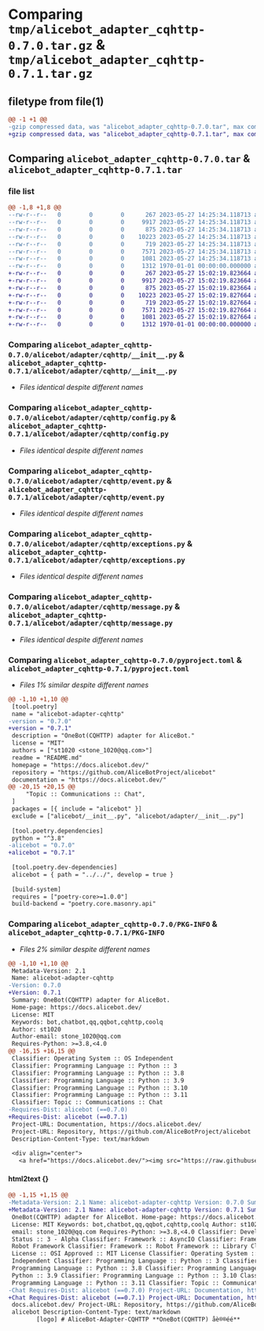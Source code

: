 # Comparing `tmp/alicebot_adapter_cqhttp-0.7.0.tar.gz` & `tmp/alicebot_adapter_cqhttp-0.7.1.tar.gz`

## filetype from file(1)

```diff
@@ -1 +1 @@
-gzip compressed data, was "alicebot_adapter_cqhttp-0.7.0.tar", max compression
+gzip compressed data, was "alicebot_adapter_cqhttp-0.7.1.tar", max compression
```

## Comparing `alicebot_adapter_cqhttp-0.7.0.tar` & `alicebot_adapter_cqhttp-0.7.1.tar`

### file list

```diff
@@ -1,8 +1,8 @@
--rw-r--r--   0        0        0      267 2023-05-27 14:25:34.118713 alicebot_adapter_cqhttp-0.7.0/README.md
--rw-r--r--   0        0        0     9917 2023-05-27 14:25:34.118713 alicebot_adapter_cqhttp-0.7.0/alicebot/adapter/cqhttp/__init__.py
--rw-r--r--   0        0        0      875 2023-05-27 14:25:34.118713 alicebot_adapter_cqhttp-0.7.0/alicebot/adapter/cqhttp/config.py
--rw-r--r--   0        0        0    10223 2023-05-27 14:25:34.118713 alicebot_adapter_cqhttp-0.7.0/alicebot/adapter/cqhttp/event.py
--rw-r--r--   0        0        0      719 2023-05-27 14:25:34.118713 alicebot_adapter_cqhttp-0.7.0/alicebot/adapter/cqhttp/exceptions.py
--rw-r--r--   0        0        0     7571 2023-05-27 14:25:34.118713 alicebot_adapter_cqhttp-0.7.0/alicebot/adapter/cqhttp/message.py
--rw-r--r--   0        0        0     1081 2023-05-27 14:25:34.118713 alicebot_adapter_cqhttp-0.7.0/pyproject.toml
--rw-r--r--   0        0        0     1312 1970-01-01 00:00:00.000000 alicebot_adapter_cqhttp-0.7.0/PKG-INFO
+-rw-r--r--   0        0        0      267 2023-05-27 15:02:19.823664 alicebot_adapter_cqhttp-0.7.1/README.md
+-rw-r--r--   0        0        0     9917 2023-05-27 15:02:19.823664 alicebot_adapter_cqhttp-0.7.1/alicebot/adapter/cqhttp/__init__.py
+-rw-r--r--   0        0        0      875 2023-05-27 15:02:19.823664 alicebot_adapter_cqhttp-0.7.1/alicebot/adapter/cqhttp/config.py
+-rw-r--r--   0        0        0    10223 2023-05-27 15:02:19.827664 alicebot_adapter_cqhttp-0.7.1/alicebot/adapter/cqhttp/event.py
+-rw-r--r--   0        0        0      719 2023-05-27 15:02:19.827664 alicebot_adapter_cqhttp-0.7.1/alicebot/adapter/cqhttp/exceptions.py
+-rw-r--r--   0        0        0     7571 2023-05-27 15:02:19.827664 alicebot_adapter_cqhttp-0.7.1/alicebot/adapter/cqhttp/message.py
+-rw-r--r--   0        0        0     1081 2023-05-27 15:02:19.827664 alicebot_adapter_cqhttp-0.7.1/pyproject.toml
+-rw-r--r--   0        0        0     1312 1970-01-01 00:00:00.000000 alicebot_adapter_cqhttp-0.7.1/PKG-INFO
```

### Comparing `alicebot_adapter_cqhttp-0.7.0/alicebot/adapter/cqhttp/__init__.py` & `alicebot_adapter_cqhttp-0.7.1/alicebot/adapter/cqhttp/__init__.py`

 * *Files identical despite different names*

### Comparing `alicebot_adapter_cqhttp-0.7.0/alicebot/adapter/cqhttp/config.py` & `alicebot_adapter_cqhttp-0.7.1/alicebot/adapter/cqhttp/config.py`

 * *Files identical despite different names*

### Comparing `alicebot_adapter_cqhttp-0.7.0/alicebot/adapter/cqhttp/event.py` & `alicebot_adapter_cqhttp-0.7.1/alicebot/adapter/cqhttp/event.py`

 * *Files identical despite different names*

### Comparing `alicebot_adapter_cqhttp-0.7.0/alicebot/adapter/cqhttp/exceptions.py` & `alicebot_adapter_cqhttp-0.7.1/alicebot/adapter/cqhttp/exceptions.py`

 * *Files identical despite different names*

### Comparing `alicebot_adapter_cqhttp-0.7.0/alicebot/adapter/cqhttp/message.py` & `alicebot_adapter_cqhttp-0.7.1/alicebot/adapter/cqhttp/message.py`

 * *Files identical despite different names*

### Comparing `alicebot_adapter_cqhttp-0.7.0/pyproject.toml` & `alicebot_adapter_cqhttp-0.7.1/pyproject.toml`

 * *Files 1% similar despite different names*

```diff
@@ -1,10 +1,10 @@
 [tool.poetry]
 name = "alicebot-adapter-cqhttp"
-version = "0.7.0"
+version = "0.7.1"
 description = "OneBot(CQHTTP) adapter for AliceBot."
 license = "MIT"
 authors = ["st1020 <stone_1020@qq.com>"]
 readme = "README.md"
 homepage = "https://docs.alicebot.dev/"
 repository = "https://github.com/AliceBotProject/alicebot"
 documentation = "https://docs.alicebot.dev/"
@@ -20,15 +20,15 @@
     "Topic :: Communications :: Chat",
 ]
 packages = [{ include = "alicebot" }]
 exclude = ["alicebot/__init__.py", "alicebot/adapter/__init__.py"]
 
 [tool.poetry.dependencies]
 python = "^3.8"
-alicebot = "0.7.0"
+alicebot = "0.7.1"
 
 [tool.poetry.dev-dependencies]
 alicebot = { path = "../../", develop = true }
 
 [build-system]
 requires = ["poetry-core>=1.0.0"]
 build-backend = "poetry.core.masonry.api"
```

### Comparing `alicebot_adapter_cqhttp-0.7.0/PKG-INFO` & `alicebot_adapter_cqhttp-0.7.1/PKG-INFO`

 * *Files 2% similar despite different names*

```diff
@@ -1,10 +1,10 @@
 Metadata-Version: 2.1
 Name: alicebot-adapter-cqhttp
-Version: 0.7.0
+Version: 0.7.1
 Summary: OneBot(CQHTTP) adapter for AliceBot.
 Home-page: https://docs.alicebot.dev/
 License: MIT
 Keywords: bot,chatbot,qq,qqbot,cqhttp,coolq
 Author: st1020
 Author-email: stone_1020@qq.com
 Requires-Python: >=3.8,<4.0
@@ -16,15 +16,15 @@
 Classifier: Operating System :: OS Independent
 Classifier: Programming Language :: Python :: 3
 Classifier: Programming Language :: Python :: 3.8
 Classifier: Programming Language :: Python :: 3.9
 Classifier: Programming Language :: Python :: 3.10
 Classifier: Programming Language :: Python :: 3.11
 Classifier: Topic :: Communications :: Chat
-Requires-Dist: alicebot (==0.7.0)
+Requires-Dist: alicebot (==0.7.1)
 Project-URL: Documentation, https://docs.alicebot.dev/
 Project-URL: Repository, https://github.com/AliceBotProject/alicebot
 Description-Content-Type: text/markdown
 
 <div align="center">
   <a href="https://docs.alicebot.dev/"><img src="https://raw.githubusercontent.com/AliceBotProject/alicebot/master/docs/public/logo.png" width="200" height="200" alt="logo"></a>
```

#### html2text {}

```diff
@@ -1,15 +1,15 @@
-Metadata-Version: 2.1 Name: alicebot-adapter-cqhttp Version: 0.7.0 Summary:
+Metadata-Version: 2.1 Name: alicebot-adapter-cqhttp Version: 0.7.1 Summary:
 OneBot(CQHTTP) adapter for AliceBot. Home-page: https://docs.alicebot.dev/
 License: MIT Keywords: bot,chatbot,qq,qqbot,cqhttp,coolq Author: st1020 Author-
 email: stone_1020@qq.com Requires-Python: >=3.8,<4.0 Classifier: Development
 Status :: 3 - Alpha Classifier: Framework :: AsyncIO Classifier: Framework ::
 Robot Framework Classifier: Framework :: Robot Framework :: Library Classifier:
 License :: OSI Approved :: MIT License Classifier: Operating System :: OS
 Independent Classifier: Programming Language :: Python :: 3 Classifier:
 Programming Language :: Python :: 3.8 Classifier: Programming Language ::
 Python :: 3.9 Classifier: Programming Language :: Python :: 3.10 Classifier:
 Programming Language :: Python :: 3.11 Classifier: Topic :: Communications ::
-Chat Requires-Dist: alicebot (==0.7.0) Project-URL: Documentation, https://
+Chat Requires-Dist: alicebot (==0.7.1) Project-URL: Documentation, https://
 docs.alicebot.dev/ Project-URL: Repository, https://github.com/AliceBotProject/
 alicebot Description-Content-Type: text/markdown
        [logo] # AliceBot-Adapter-CQHTTP **OneBot(CQHTTP) åè®®éé**
```

